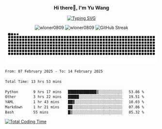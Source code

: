 <h3 align="center">Hi there👋, I'm Yu Wang</h1>

<p align="center"><a href="https://git.io/typing-svg"><img src="https://readme-typing-svg.demolab.com?font=Alex+Brush&size=18&pause=1000&color=716A50&background=6F66FF00&center=true&vCenter=true&width=435&lines=To+love+oneself+is+the+beginning+of+a+lifelong+romance.+%E2%80%94+Oscar+Wilde" alt="Typing SVG" /></a></p>


<p align="center">
 <img src="https://github-readme-stats.vercel.app/api/top-langs?username=wloner0809&show_icons=true&locale=en&layout=compact" alt="wloner0809" height=120 />
 <img src="https://github-readme-stats.vercel.app/api?username=wloner0809&show_icons=true&locale=en" alt="wloner0809" height=120 />
 <img src="https://github-readme-streak-stats.herokuapp.com?user=wloner0809&theme=microsoft" alt="GitHub Streak" height=120 />
 <img src="https://github.com/Wloner0809/Wloner0809/blob/output/github-contribution-grid-snake.svg">
</p>
 
<!--START_SECTION:waka-->

```txt
From: 07 February 2025 - To: 14 February 2025

Total Time: 13 hrs 53 mins

Python       9 hrs 17 mins   █████████████▒░░░░░░░░░░░   53.86 %
Other        3 hrs 22 mins   █████░░░░░░░░░░░░░░░░░░░░   19.51 %
YAML         1 hr 43 mins    ██▓░░░░░░░░░░░░░░░░░░░░░░   10.03 %
Markdown     1 hr 21 mins    ██░░░░░░░░░░░░░░░░░░░░░░░   07.86 %
Bash         55 mins         █▒░░░░░░░░░░░░░░░░░░░░░░░   05.32 %
```

<!--END_SECTION:waka-->

[![Total Coding Time](https://wakatime.com/badge/user/3b010e91-e8bb-445f-9eac-c8ab5bc30cb6.svg)](https://wakatime.com/@3b010e91-e8bb-445f-9eac-c8ab5bc30cb6)
